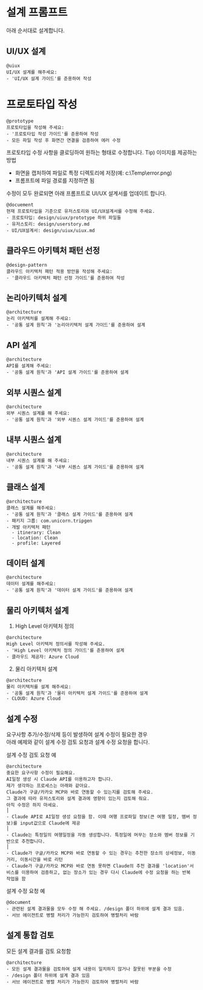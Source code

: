 # 설계 프롬프트
아래 순서대로 설계합니다.  

## UI/UX 설계

```
@uiux 
UI/UX 설계를 해주세요:
- 'UI/UX 설계 가이드'를 준용하여 작성
```


# 프로토타입 작성
```
@prototype 
프로토타입을 작성해 주세요:
- '프로토타입 작성 가이드'를 준용하여 작성
- 모든 파일 작성 후 화면간 연결을 검증하여 에러 수정 
```

프로토타입 수정 사항을 클로딩하여 원하는 형태로 수정합니다. 
Tip) 이미지를 제공하는 방법 
- 화면을 캡처하여 파일로 특정 디렉토리에 저장(예: c:\Temp\error.png) 
- 프롬프트에 파일 경로를 지정하면 됨  

수정이 모두 완료되면 아래 프롬프트로 UI/UX 설계서를 업데이트 합니다.
```
@docuement 
현재 프로토타입을 기준으로 유저스토리와 UI/UX설계서를 수정해 주세요. 
- 프로토타입: design/uiux/prototype 하위 파일들 
- 유저스토리: design/userstory.md
- UI/UX설계서: design/uiux/uiux.md
```

## 클라우드 아키텍처 패턴 선정 
```
@design-pattern 
클라우드 아키텍처 패턴 적용 방안을 작성해 주세요:
- '클라우드 아키텍처 패턴 선정 가이드'를 준용하여 작성 
```

## 논리아키텍처 설계
```
@architecture 
논리 아키텍처를 설계해 주세요:
- '공통 설계 원칙'과 '논리아키텍처 설계 가이드'를 준용하여 설계 

```

## API 설계
```
@architecture 
API를 설계해 주세요:
- '공통 설계 원칙'과 'API 설계 가이드'를 준용하여 설계 

```

## 외부 시퀀스 설계
```
@architecture 
외부 시퀀스 설계를 해 주세요:
- '공통 설계 원칙'과 '외부 시퀀스 설계 가이드'를 준용하여 설계 

```

## 내부 시퀀스 설계
```
@architecture 
내부 시퀀스 설계를 해 주세요:
- '공통 설계 원칙'과 '내부 시퀀스 설계 가이드'를 준용하여 설계 

```

## 클래스 설계
```
@architecture 
클래스 설계를 해주세요:
- '공통 설계 원칙'과 '클래스 설계 가이드'를 준용하여 설계
- 패키지 그룹: com.unicorn.tripgen
- 개발 아키텍처 패턴 
  - itinerary: Clean 
  - location: Clean
  - profile: Layered 
```

## 데이터 설계
```
@architecture 
데이터 설계를 해주세요:
- '공통 설계 원칙'과 '데이터 설계 가이드'를 준용하여 설계

```

## 물리 아키텍처 설계
1) High Level 아키텍처 정의
```
@architecture 
High Level 아키텍처 정의서를 작성해 주세요.
- 'High Level 아키텍처 정의 가이드'를 준용하여 설계
- 클라우드 제공자: Azure Cloud
```

2) 물리 아키텍처 설계 
```
@architecture 
물리 아키텍처를 설계 해주세요:
- '공통 설계 원칙'과 '물리 아키텍처 설계 가이드'를 준용하여 설계
- CLOUD: Azure Cloud 
```

## 설계 수정 
요구사항 추가/수정/삭제 등이 발생하여 설계 수정이 필요한 경우   
아래 예제와 같이 설계 수정 검토 요청과 설계 수정 요청을 합니다.   

설계 수정 검토 요청 예
```
@architecture 
중요한 요구사항 수정이 필요해요. 
AI일정 생성 시 Claude API를 이용하고자 합니다. 
제가 생각하는 프로세스는 아래와 같아요. 
Claude가 구글/카카오 MCP와 바로 연동할 수 있는지를 검토해 주세요. 
그 결과에 따라 유저스토리와 설계 결과에 영향이 있는지 검토해 줘요. 
아직 수정은 하지 마세요.                                                          │
- Claude API로 AI일정 생성 요청을 함. 이때 여행 프로파일 정보(큰 여행 일정, 멤버 정보)를 input값으로 Claude에 제공                                                         │
- Claude는 특정일의 여행일정을 자동 생성합니다. 특정일에 머무는 장소와 멤버 정보를 기반으로 추천합니다.                                                                           │
- Claude가 구글/카카오 MCP와 바로 연동할 수 있는 경우는 추천한 장소의 상세정보, 이동거리, 이동시간을 바로 리턴 
- Claude가 구글/카카오 MCP와 바로 연동 못하면 Claude의 추천 결과를 'location'서비스를 이용하여 검증하고, 없는 장소가 있는 경우 다시 Claude에 수정 요청을 하는 반복 작업을 함 
```

설계 수정 요청 예
```
@document  
- 관련된 설계 결과물을 모두 수정 해 주세요. /design 폴더 하위에 설계 결과 있음.
- 서브 에이젼트로 병렬 처리가 가능한지 검토하여 병렬처리 바람
```

## 설계 통합 검토
모든 설계 결과를 검토 요청함 
```
@architecture 
- 모든 설계 결과물을 검토하여 설계 내용이 일치하지 않거나 잘못된 부분을 수정 
- /design 폴더 하위에 설계 결과 있음
- 서브 에이젼트로 병렬 처리가 가능한지 검토하여 병렬처리 바람
```
